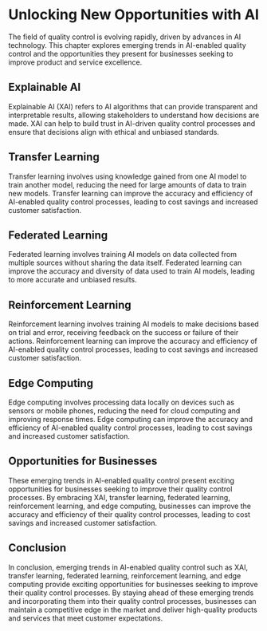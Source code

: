 Unlocking New Opportunities with AI
==============================================================================================================

The field of quality control is evolving rapidly, driven by advances in AI technology. This chapter explores emerging trends in AI-enabled quality control and the opportunities they present for businesses seeking to improve product and service excellence.

Explainable AI
--------------

Explainable AI (XAI) refers to AI algorithms that can provide transparent and interpretable results, allowing stakeholders to understand how decisions are made. XAI can help to build trust in AI-driven quality control processes and ensure that decisions align with ethical and unbiased standards.

Transfer Learning
-----------------

Transfer learning involves using knowledge gained from one AI model to train another model, reducing the need for large amounts of data to train new models. Transfer learning can improve the accuracy and efficiency of AI-enabled quality control processes, leading to cost savings and increased customer satisfaction.

Federated Learning
------------------

Federated learning involves training AI models on data collected from multiple sources without sharing the data itself. Federated learning can improve the accuracy and diversity of data used to train AI models, leading to more accurate and unbiased results.

Reinforcement Learning
----------------------

Reinforcement learning involves training AI models to make decisions based on trial and error, receiving feedback on the success or failure of their actions. Reinforcement learning can improve the accuracy and efficiency of AI-enabled quality control processes, leading to cost savings and increased customer satisfaction.

Edge Computing
--------------

Edge computing involves processing data locally on devices such as sensors or mobile phones, reducing the need for cloud computing and improving response times. Edge computing can improve the accuracy and efficiency of AI-enabled quality control processes, leading to cost savings and increased customer satisfaction.

Opportunities for Businesses
----------------------------

These emerging trends in AI-enabled quality control present exciting opportunities for businesses seeking to improve their quality control processes. By embracing XAI, transfer learning, federated learning, reinforcement learning, and edge computing, businesses can improve the accuracy and efficiency of their quality control processes, leading to cost savings and increased customer satisfaction.

Conclusion
----------

In conclusion, emerging trends in AI-enabled quality control such as XAI, transfer learning, federated learning, reinforcement learning, and edge computing provide exciting opportunities for businesses seeking to improve their quality control processes. By staying ahead of these emerging trends and incorporating them into their quality control processes, businesses can maintain a competitive edge in the market and deliver high-quality products and services that meet customer expectations.
